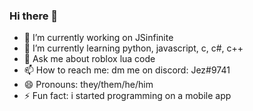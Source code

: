 ### Hi there 👋
- 🔭 I’m currently working on JSinfinite
- 🌱 I’m currently learning python, javascript, c, c#, c++
- 💬 Ask me about roblox lua code
- 📫 How to reach me: dm me on discord: Jez#9741
- 😄 Pronouns: they/them/he/him
- ⚡ Fun fact: i started programming on a mobile app

<!--
**jez13/jez13** is a ✨ _special_ ✨ repository because its `README.md` (this file) appears on your GitHub profile.

Here are some ideas to get you started:

- 🔭 I’m currently working on ...
- 🌱 I’m currently learning ...
- 👯 I’m looking to collaborate on ...
- 🤔 I’m looking for help with ...
- 💬 Ask me about ...
- 📫 How to reach me: ...
- 😄 Pronouns: ...
- ⚡ Fun fact: ...
-->
